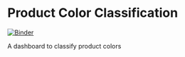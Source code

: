 # Product Color Classification

[![Binder](https://mybinder.org/badge_logo.svg)](https://mybinder.org/v2/gh/hadisotudeh/product-color-classification/HEAD?urlpath=%2Fvoila%2Frender%2Fapp.ipynb)

A dashboard to classify product colors
